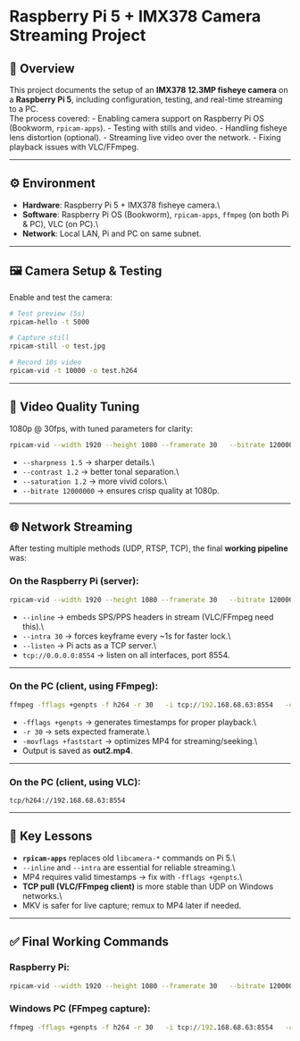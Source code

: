 # Raspberry Pi 5 + IMX378 Camera Streaming Project

## 📌 Overview

This project documents the setup of an **IMX378 12.3MP fisheye camera**
on a **Raspberry Pi 5**, including configuration, testing, and real-time
streaming to a PC.\
The process covered: - Enabling camera support on Raspberry Pi OS
(Bookworm, `rpicam-apps`). - Testing with stills and video. - Handling
fisheye lens distortion (optional). - Streaming live video over the
network. - Fixing playback issues with VLC/FFmpeg.

------------------------------------------------------------------------

## ⚙️ Environment

-   **Hardware**: Raspberry Pi 5 + IMX378 fisheye camera.\
-   **Software**: Raspberry Pi OS (Bookworm), `rpicam-apps`, `ffmpeg`
    (on both Pi & PC), VLC (on PC).\
-   **Network**: Local LAN, Pi and PC on same subnet.

------------------------------------------------------------------------

## 🖼️ Camera Setup & Testing

Enable and test the camera:

``` bash
# Test preview (5s)
rpicam-hello -t 5000

# Capture still
rpicam-still -o test.jpg

# Record 10s video
rpicam-vid -t 10000 -o test.h264
```

------------------------------------------------------------------------

## 🎥 Video Quality Tuning

1080p @ 30fps, with tuned parameters for clarity:

``` bash
rpicam-vid --width 1920 --height 1080 --framerate 30   --bitrate 12000000 --codec h264   --sharpness 1.5 --contrast 1.2 --saturation 1.2   -t 10000 -o video.mp4
```

-   `--sharpness 1.5` → sharper details.\
-   `--contrast 1.2` → better tonal separation.\
-   `--saturation 1.2` → more vivid colors.\
-   `--bitrate 12000000` → ensures crisp quality at 1080p.

------------------------------------------------------------------------

## 🌐 Network Streaming

After testing multiple methods (UDP, RTSP, TCP), the final **working
pipeline** was:

### On the Raspberry Pi (server):

``` bash
rpicam-vid --width 1920 --height 1080 --framerate 30   --bitrate 12000000 --codec h264   --sharpness 1.5 --contrast 1.2 --saturation 1.2   --inline --intra 30 --listen -t 0   -o tcp://0.0.0.0:8554
```

-   `--inline` → embeds SPS/PPS headers in stream (VLC/FFmpeg need
    this).\
-   `--intra 30` → forces keyframe every \~1s for faster lock.\
-   `--listen` → Pi acts as a TCP server.\
-   `tcp://0.0.0.0:8554` → listen on all interfaces, port 8554.

------------------------------------------------------------------------

### On the PC (client, using FFmpeg):

``` bat
ffmpeg -fflags +genpts -f h264 -r 30   -i tcp://192.168.68.63:8554   -c copy -movflags +faststart out2.mp4
```

-   `-fflags +genpts` → generates timestamps for proper playback.\
-   `-r 30` → sets expected framerate.\
-   `-movflags +faststart` → optimizes MP4 for streaming/seeking.\
-   Output is saved as **out2.mp4**.

------------------------------------------------------------------------

### On the PC (client, using VLC):

    tcp/h264://192.168.68.63:8554

------------------------------------------------------------------------

## 🚀 Key Lessons

-   **`rpicam-apps`** replaces old `libcamera-*` commands on Pi 5.\
-   `--inline` and `--intra` are essential for reliable streaming.\
-   MP4 requires valid timestamps → fix with `-fflags +genpts`.\
-   **TCP pull (VLC/FFmpeg client)** is more stable than UDP on Windows
    networks.\
-   MKV is safer for live capture; remux to MP4 later if needed.

------------------------------------------------------------------------

## ✅ Final Working Commands

### Raspberry Pi:

``` bash
rpicam-vid --width 1920 --height 1080 --framerate 30   --bitrate 12000000 --codec h264   --sharpness 1.5 --contrast 1.2 --saturation 1.2   --inline --intra 30 --listen -t 0   -o tcp://0.0.0.0:8554
```

### Windows PC (FFmpeg capture):

``` bat
ffmpeg -fflags +genpts -f h264 -r 30   -i tcp://192.168.68.63:8554   -c copy -movflags +faststart out2.mp4
```
